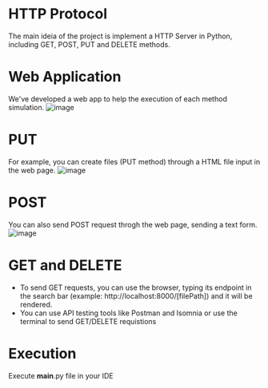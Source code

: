# HTTP Protocol
The main ideia of the project is implement a HTTP Server in Python, including GET, POST, PUT and DELETE methods.

# Web Application
We've developed a web app to help the execution of each method simulation.
![image](https://user-images.githubusercontent.com/56837996/117586418-6a79bc00-b0ee-11eb-9f6f-75c5219dd8aa.png)


# PUT
For example, you can create files (PUT method) through a HTML file input in the web page.
![image](https://user-images.githubusercontent.com/56837996/117586265-7e70ee00-b0ed-11eb-851a-271cd95d3c09.png)


# POST
You can also send POST request throgh the web page, sending a text form.
![image](https://user-images.githubusercontent.com/56837996/117586315-da3b7700-b0ed-11eb-8162-d0c4460c980c.png)


# GET and DELETE

- To send GET requests, you can use the browser, typing its endpoint in the search bar (example: http://localhost:8000/[filePath]) and it will be rendered.
- You can use API testing tools like Postman and Isomnia or use the terminal to send GET/DELETE requistions 

# Execution
Execute __main__.py file in your IDE

